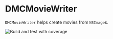 # DMCMovieWriter

`DMCMovieWriter` helps create movies from `NSImage`s.

![Build and test with coverage](https://github.com/mchapman87501/DMCMovieWriter/actions/workflows/swift_build_and_test_with_coverage.yml/badge.svg)
